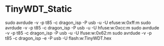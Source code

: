 # TinyWDT_Static

sudo avrdude -v -p t85 -c dragon_isp -P usb -u -U efuse:w:0xff:m
sudo avrdude -v -p t85 -c dragon_isp -P usb -u -U hfuse:w:0xcc:m
sudo avrdude -v -p t85 -c dragon_isp -P usb -u -U lfuse:w:0x62:m 
sudo avrdude -v -p t85 -c dragon_isp -e -P usb -U flash:w:TinyWDT.hex

